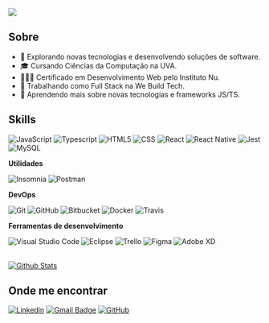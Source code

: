 ![](https://komarev.com/ghpvc/?username=gilstack&color=006bed)

## Sobre

- 🤔 Explorando novas tecnologias e desenvolvendo soluções de software.
- 🎓 Cursando Ciências da Computação na UVA.
- 👨🏻‍💻 Certificado em Desenvolvimento Web pelo Instituto Nu.
- 💼 Trabalhando como Full Stack na We Build Tech.
- 🌱 Aprendendo mais sobre novas tecnologias e frameworks JS/TS.

## Skills

![JavaScript](https://img.shields.io/badge/-JavaScript-333333?style=flat&logo=javascript)
![Typescript](https://shields.io/badge/TypeScript-333333?logo=TypeScript&logoColor=3178C6)
![HTML5](https://img.shields.io/badge/-HTML5-333333?style=flat&logo=HTML5)
![CSS](https://img.shields.io/badge/-CSS-333333?style=flat&logo=CSS3&logoColor=1572B6)
![React](https://img.shields.io/badge/-React-333333?style=flat&logo=react)
![React Native](https://img.shields.io/badge/-React%20Native-333333?style=flat&logo=react)
![Jest](https://img.shields.io/badge/-Jest-333333?style=flat&logo=jest)
![MySQL](https://img.shields.io/badge/-MySQL-333333?style=flat&logo=mysql)

**Utilidades**

![Insomnia](https://img.shields.io/badge/-Insomnia-333333?style=flat&logo=insomnia)
![Postman](https://img.shields.io/badge/-Postman-333333?style=flat&logo=postman)

**DevOps**

![Git](https://img.shields.io/badge/-Git-333333?style=flat&logo=git)
![GitHub](https://img.shields.io/badge/-GitHub-333333?style=flat&logo=github)
![Bitbucket](https://img.shields.io/badge/-Bitbucket-333333?style=flat&logo=bitbucket)
![Docker](https://img.shields.io/badge/-Docker-333333?style=flat&logo=docker)
![Travis](https://img.shields.io/badge/-Travis-333333?style=flat&logo=travis)

**Ferramentas de desenvolvimento**

![Visual Studio Code](https://img.shields.io/badge/-Visual%20Studio%20Code-333333?style=flat&logo=visual-studio-code&logoColor=007ACC)
![Eclipse](https://img.shields.io/badge/-Eclipse-333333?style=flat&logo=eclipse-ide&logoColor=2C2255)
![Trello](https://img.shields.io/badge/-Trello-333333?style=flat&logo=trello&logoColor=007ACC)
![Figma](https://img.shields.io/badge/-Figma-333333?style=flat&logo=figma&logoColor=007ACC)
![Adobe XD](https://img.shields.io/badge/-Adobe%20XD-333333?style=flat&logo=adobe-xd&logoColor=007ACC)

<br/>

<a href="https://github.com/gilstack" title="Perfil do Gilmar">
  <img src="https://github-readme-streak-stats.herokuapp.com/?user=gilstack&theme=dark&hide_border=false" alt="Github Stats"  />
</a>

## Onde me encontrar

[![Linkedin](https://img.shields.io/badge/-gilstack-blue?style=flat-square&logo=Linkedin&logoColor=white&link=LINK-DO-SEU-LINKEDIN)](https://www.linkedin.com/in/glmrdev/)
[![Gmail Badge](https://img.shields.io/badge/-gilmar.stack@gmail.com-006bed?style=flat-square&logo=Gmail&logoColor=white&link=mailto:SEU-EMAIL)](mailto:gilmar.stack@gmail.com)
[![GitHub](https://img.shields.io/github/followers/gilstack?label=follow&style=social)](https://github.com/gilstack)
